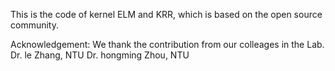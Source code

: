 This is the code of kernel ELM and KRR, which is based on the open source community. 

Acknowledgement:
We thank the contribution from our colleages in the Lab.
Dr. le Zhang, NTU
Dr. hongming Zhou, NTU



